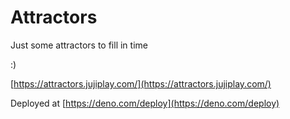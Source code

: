 # Attractors

Just some attractors to fill in time

:)

[https://attractors.jujiplay.com/](https://attractors.jujiplay.com/)

Deployed at [https://deno.com/deploy](https://deno.com/deploy)